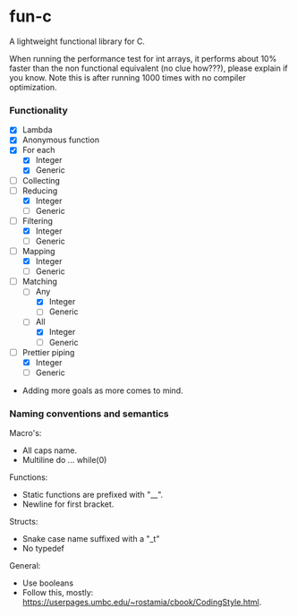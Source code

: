 # fun-c
A lightweight functional library for C.

When running the performance test for int arrays, it performs about 10% faster than the non functional equivalent (no clue how???), please explain if you know. Note this is after running 1000 times with no compiler optimization.

### Functionality
- [x] Lambda
- [x] Anonymous function
- [x] For each
  - [x] Integer
  - [x] Generic
- [ ] Collecting
- [ ] Reducing
  - [x] Integer
  - [ ] Generic
- [ ] Filtering
  - [x] Integer
  - [ ] Generic
- [ ] Mapping
  - [x] Integer
  - [ ] Generic
- [ ] Matching
  - [ ] Any
    - [x] Integer
    - [ ] Generic
  - [ ] All
    - [x] Integer
    - [ ] Generic
- [ ] Prettier piping
  - [x] Integer
  - [ ] Generic
- Adding more goals as more comes to mind.

### Naming conventions and semantics
Macro's:
  - All caps name.
  - Multiline do ... while(0)

Functions:
  - Static functions are prefixed with "\__".
  - Newline for first bracket.

Structs:
  - Snake case name suffixed with a "\_t"
  - No typedef

General:
  - Use booleans
  - Follow this, mostly: https://userpages.umbc.edu/~rostamia/cbook/CodingStyle.html.
